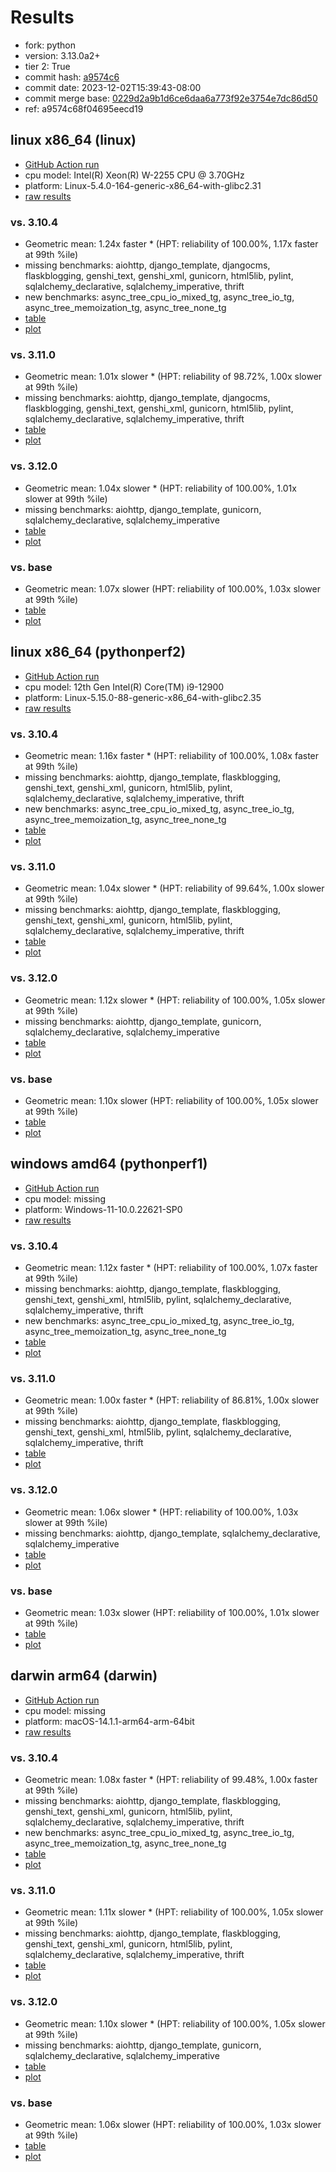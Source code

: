 # Results

- fork: python
- version: 3.13.0a2+
- tier 2: True
- commit hash: [a9574c6](https://github.com/python/cpython/commit/a9574c6)
- commit date: 2023-12-02T15:39:43-08:00
- commit merge base: [0229d2a9b1d6ce6daa6a773f92e3754e7dc86d50](https://github.com/python/cpython/commit/0229d2a9b1d6ce6daa6a773f92e3754e7dc86d50)
- ref: a9574c68f04695eecd19

## linux x86_64 (linux)

- [GitHub Action run](https://github.com/faster-cpython/benchmarking/actions/runs/7073496735)
- cpu model: Intel(R) Xeon(R) W-2255 CPU @ 3.70GHz
- platform: Linux-5.4.0-164-generic-x86_64-with-glibc2.31
- [raw results](bm-20231202-linux-x86_64-python-a9574c68f04695eecd19-3.13.0a2%2B-a9574c6.json)

### vs. 3.10.4

- Geometric mean: 1.24x faster \* (HPT: reliability of 100.00%, 1.17x faster at 99th %ile)
- missing benchmarks: aiohttp, django_template, djangocms, flaskblogging, genshi_text, genshi_xml, gunicorn, html5lib, pylint, sqlalchemy_declarative, sqlalchemy_imperative, thrift
- new benchmarks: async_tree_cpu_io_mixed_tg, async_tree_io_tg, async_tree_memoization_tg, async_tree_none_tg
- [table](bm-20231202-linux-x86_64-python-a9574c68f04695eecd19-3.13.0a2%2B-a9574c6-vs-3.10.4.md)
- [plot](bm-20231202-linux-x86_64-python-a9574c68f04695eecd19-3.13.0a2%2B-a9574c6-vs-3.10.4.png)

### vs. 3.11.0

- Geometric mean: 1.01x slower \* (HPT: reliability of 98.72%, 1.00x slower at 99th %ile)
- missing benchmarks: aiohttp, django_template, djangocms, flaskblogging, genshi_text, genshi_xml, gunicorn, html5lib, pylint, sqlalchemy_declarative, sqlalchemy_imperative, thrift
- [table](bm-20231202-linux-x86_64-python-a9574c68f04695eecd19-3.13.0a2%2B-a9574c6-vs-3.11.0.md)
- [plot](bm-20231202-linux-x86_64-python-a9574c68f04695eecd19-3.13.0a2%2B-a9574c6-vs-3.11.0.png)

### vs. 3.12.0

- Geometric mean: 1.04x slower \* (HPT: reliability of 100.00%, 1.01x slower at 99th %ile)
- missing benchmarks: aiohttp, django_template, gunicorn, sqlalchemy_declarative, sqlalchemy_imperative
- [table](bm-20231202-linux-x86_64-python-a9574c68f04695eecd19-3.13.0a2%2B-a9574c6-vs-3.12.0.md)
- [plot](bm-20231202-linux-x86_64-python-a9574c68f04695eecd19-3.13.0a2%2B-a9574c6-vs-3.12.0.png)

### vs. base

- Geometric mean: 1.07x slower (HPT: reliability of 100.00%, 1.03x slower at 99th %ile)
- [table](bm-20231202-linux-x86_64-python-a9574c68f04695eecd19-3.13.0a2%2B-a9574c6-vs-base.md)
- [plot](bm-20231202-linux-x86_64-python-a9574c68f04695eecd19-3.13.0a2%2B-a9574c6-vs-base.png)

## linux x86_64 (pythonperf2)

- [GitHub Action run](https://github.com/faster-cpython/benchmarking/actions/runs/7073496735)
- cpu model: 12th Gen Intel(R) Core(TM) i9-12900
- platform: Linux-5.15.0-88-generic-x86_64-with-glibc2.35
- [raw results](bm-20231202-pythonperf2-x86_64-python-a9574c68f04695eecd19-3.13.0a2%2B-a9574c6.json)

### vs. 3.10.4

- Geometric mean: 1.16x faster \* (HPT: reliability of 100.00%, 1.08x faster at 99th %ile)
- missing benchmarks: aiohttp, django_template, flaskblogging, genshi_text, genshi_xml, gunicorn, html5lib, pylint, sqlalchemy_declarative, sqlalchemy_imperative, thrift
- new benchmarks: async_tree_cpu_io_mixed_tg, async_tree_io_tg, async_tree_memoization_tg, async_tree_none_tg
- [table](bm-20231202-pythonperf2-x86_64-python-a9574c68f04695eecd19-3.13.0a2%2B-a9574c6-vs-3.10.4.md)
- [plot](bm-20231202-pythonperf2-x86_64-python-a9574c68f04695eecd19-3.13.0a2%2B-a9574c6-vs-3.10.4.png)

### vs. 3.11.0

- Geometric mean: 1.04x slower \* (HPT: reliability of 99.64%, 1.00x slower at 99th %ile)
- missing benchmarks: aiohttp, django_template, flaskblogging, genshi_text, genshi_xml, gunicorn, html5lib, pylint, sqlalchemy_declarative, sqlalchemy_imperative, thrift
- [table](bm-20231202-pythonperf2-x86_64-python-a9574c68f04695eecd19-3.13.0a2%2B-a9574c6-vs-3.11.0.md)
- [plot](bm-20231202-pythonperf2-x86_64-python-a9574c68f04695eecd19-3.13.0a2%2B-a9574c6-vs-3.11.0.png)

### vs. 3.12.0

- Geometric mean: 1.12x slower \* (HPT: reliability of 100.00%, 1.05x slower at 99th %ile)
- missing benchmarks: aiohttp, django_template, gunicorn, sqlalchemy_declarative, sqlalchemy_imperative
- [table](bm-20231202-pythonperf2-x86_64-python-a9574c68f04695eecd19-3.13.0a2%2B-a9574c6-vs-3.12.0.md)
- [plot](bm-20231202-pythonperf2-x86_64-python-a9574c68f04695eecd19-3.13.0a2%2B-a9574c6-vs-3.12.0.png)

### vs. base

- Geometric mean: 1.10x slower (HPT: reliability of 100.00%, 1.05x slower at 99th %ile)
- [table](bm-20231202-pythonperf2-x86_64-python-a9574c68f04695eecd19-3.13.0a2%2B-a9574c6-vs-base.md)
- [plot](bm-20231202-pythonperf2-x86_64-python-a9574c68f04695eecd19-3.13.0a2%2B-a9574c6-vs-base.png)

## windows amd64 (pythonperf1)

- [GitHub Action run](https://github.com/faster-cpython/benchmarking/actions/runs/7073496735)
- cpu model: missing
- platform: Windows-11-10.0.22621-SP0
- [raw results](bm-20231202-pythonperf1-amd64-python-a9574c68f04695eecd19-3.13.0a2%2B-a9574c6.json)

### vs. 3.10.4

- Geometric mean: 1.12x faster \* (HPT: reliability of 100.00%, 1.07x faster at 99th %ile)
- missing benchmarks: aiohttp, django_template, flaskblogging, genshi_text, genshi_xml, html5lib, pylint, sqlalchemy_declarative, sqlalchemy_imperative, thrift
- new benchmarks: async_tree_cpu_io_mixed_tg, async_tree_io_tg, async_tree_memoization_tg, async_tree_none_tg
- [table](bm-20231202-pythonperf1-amd64-python-a9574c68f04695eecd19-3.13.0a2%2B-a9574c6-vs-3.10.4.md)
- [plot](bm-20231202-pythonperf1-amd64-python-a9574c68f04695eecd19-3.13.0a2%2B-a9574c6-vs-3.10.4.png)

### vs. 3.11.0

- Geometric mean: 1.00x faster \* (HPT: reliability of 86.81%, 1.00x slower at 99th %ile)
- missing benchmarks: aiohttp, django_template, flaskblogging, genshi_text, genshi_xml, html5lib, pylint, sqlalchemy_declarative, sqlalchemy_imperative, thrift
- [table](bm-20231202-pythonperf1-amd64-python-a9574c68f04695eecd19-3.13.0a2%2B-a9574c6-vs-3.11.0.md)
- [plot](bm-20231202-pythonperf1-amd64-python-a9574c68f04695eecd19-3.13.0a2%2B-a9574c6-vs-3.11.0.png)

### vs. 3.12.0

- Geometric mean: 1.06x slower \* (HPT: reliability of 100.00%, 1.03x slower at 99th %ile)
- missing benchmarks: aiohttp, django_template, sqlalchemy_declarative, sqlalchemy_imperative
- [table](bm-20231202-pythonperf1-amd64-python-a9574c68f04695eecd19-3.13.0a2%2B-a9574c6-vs-3.12.0.md)
- [plot](bm-20231202-pythonperf1-amd64-python-a9574c68f04695eecd19-3.13.0a2%2B-a9574c6-vs-3.12.0.png)

### vs. base

- Geometric mean: 1.03x slower (HPT: reliability of 100.00%, 1.01x slower at 99th %ile)
- [table](bm-20231202-pythonperf1-amd64-python-a9574c68f04695eecd19-3.13.0a2%2B-a9574c6-vs-base.md)
- [plot](bm-20231202-pythonperf1-amd64-python-a9574c68f04695eecd19-3.13.0a2%2B-a9574c6-vs-base.png)

## darwin arm64 (darwin)

- [GitHub Action run](https://github.com/faster-cpython/benchmarking/actions/runs/7073496735)
- cpu model: missing
- platform: macOS-14.1.1-arm64-arm-64bit
- [raw results](bm-20231202-darwin-arm64-python-a9574c68f04695eecd19-3.13.0a2%2B-a9574c6.json)

### vs. 3.10.4

- Geometric mean: 1.08x faster \* (HPT: reliability of 99.48%, 1.00x faster at 99th %ile)
- missing benchmarks: aiohttp, django_template, flaskblogging, genshi_text, genshi_xml, gunicorn, html5lib, pylint, sqlalchemy_declarative, sqlalchemy_imperative, thrift
- new benchmarks: async_tree_cpu_io_mixed_tg, async_tree_io_tg, async_tree_memoization_tg, async_tree_none_tg
- [table](bm-20231202-darwin-arm64-python-a9574c68f04695eecd19-3.13.0a2%2B-a9574c6-vs-3.10.4.md)
- [plot](bm-20231202-darwin-arm64-python-a9574c68f04695eecd19-3.13.0a2%2B-a9574c6-vs-3.10.4.png)

### vs. 3.11.0

- Geometric mean: 1.11x slower \* (HPT: reliability of 100.00%, 1.05x slower at 99th %ile)
- missing benchmarks: aiohttp, django_template, flaskblogging, genshi_text, genshi_xml, gunicorn, html5lib, pylint, sqlalchemy_declarative, sqlalchemy_imperative, thrift
- [table](bm-20231202-darwin-arm64-python-a9574c68f04695eecd19-3.13.0a2%2B-a9574c6-vs-3.11.0.md)
- [plot](bm-20231202-darwin-arm64-python-a9574c68f04695eecd19-3.13.0a2%2B-a9574c6-vs-3.11.0.png)

### vs. 3.12.0

- Geometric mean: 1.10x slower \* (HPT: reliability of 100.00%, 1.05x slower at 99th %ile)
- missing benchmarks: aiohttp, django_template, gunicorn, sqlalchemy_declarative, sqlalchemy_imperative
- [table](bm-20231202-darwin-arm64-python-a9574c68f04695eecd19-3.13.0a2%2B-a9574c6-vs-3.12.0.md)
- [plot](bm-20231202-darwin-arm64-python-a9574c68f04695eecd19-3.13.0a2%2B-a9574c6-vs-3.12.0.png)

### vs. base

- Geometric mean: 1.06x slower (HPT: reliability of 100.00%, 1.03x slower at 99th %ile)
- [table](bm-20231202-darwin-arm64-python-a9574c68f04695eecd19-3.13.0a2%2B-a9574c6-vs-base.md)
- [plot](bm-20231202-darwin-arm64-python-a9574c68f04695eecd19-3.13.0a2%2B-a9574c6-vs-base.png)

